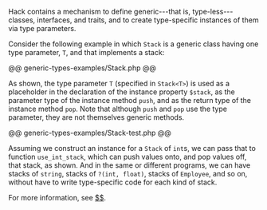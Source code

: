 Hack contains a mechanism to define generic---that is, type-less---classes, interfaces, and traits, and to create type-specific instances of
them via type parameters.

Consider the following example in which `Stack` is a generic class having one type parameter, `T`, and that implements a stack:

@@ generic-types-examples/Stack.php @@

As shown, the type parameter `T` (specified in `Stack<T>`) is used as a placeholder in the declaration of the instance property `$stack`, as
the parameter type of the instance method `push`, and as the return type of the instance method `pop`. Note that although `push` and `pop` use
the type parameter, they are not themselves generic methods.

@@ generic-types-examples/Stack-test.php @@

Assuming we construct an instance for a `Stack` of `int`s, we can pass that to function `use_int_stack`, which can push values onto, and pop
values off, that stack, as shown. And in the same or different programs, we can have stacks of `string`, stacks of `?(int, float)`, stacks of
`Employee`, and so on, without have to write type-specific code for each kind of stack.

For more information, see [$$](../generic-types-and-functions/introduction.md).
